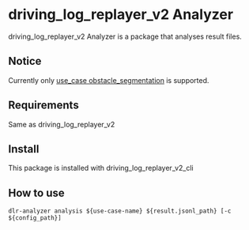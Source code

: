 # driving_log_replayer_v2 Analyzer

driving_log_replayer_v2 Analyzer is a package that analyses result files.

## Notice

Currently only [use_case obstacle_segmentation](https://github.com/tier4/driving_log_replayer_v2/blob/main/docs/use_case/obstacle_segmentation.ja.md) is supported.

## Requirements

Same as driving_log_replayer_v2

## Install

This package is installed with driving_log_replayer_v2_cli

## How to use

```shell
dlr-analyzer analysis ${use-case-name} ${result.jsonl_path} [-c ${config_path}]
```

